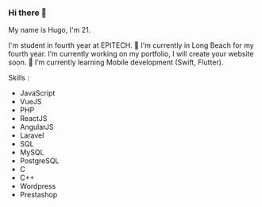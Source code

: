 ### Hi there 👋

My name is Hugo, I'm 21.

I'm student in fourth year at EPITECH.
:palm_tree: I'm currently in Long Beach for my fourth year.
I’m currently working on my portfolio, I will create your website soon.
:iphone: I’m currently learning Mobile development (Swift, Flutter).

Skills :
- JavaScript
- VueJS
- PHP
- ReactJS
- AngularJS
- Laravel
- SQL
- MySQL
- PostgreSQL
- C
- C++
- Wordpress
- Prestashop
